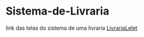 # Sistema-de-Livraria

link das telas do sistema de uma livraria
[LivrariaLelet](lovable-bookhaven.lovable.app)

